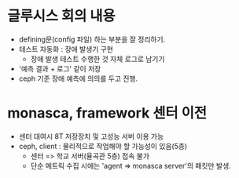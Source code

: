 # 글루시스 회의 내용
* defining문(config 파일) 하는 부분을 잘 정리하기.
* 테스트 자동화 : 장애 발생기 구현
  - 장애 발생 테스트 수행한 것 자체 로그로 남기기
* '예측 결과 + 로그' 같이 저장
* ceph 기준 장애 예측에 의의를 두고 진행.

# monasca, framework 센터 이전
* 센터 대여시 8T 저장장치 및 고성능 서버 이용 가능
* ceph, client : 물리적으로 작업해야 할 가능성이 있음(5층)
  - 센터 => 학교 서버(율곡관 5층) 접속 불가
  * 단순 메트릭 수집 시에는 'agent => monasca server'의 패킷만 발생.
